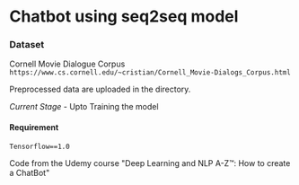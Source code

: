# Chatbot using seq2seq model

### Dataset

Cornell Movie Dialogue Corpus
``https://www.cs.cornell.edu/~cristian/Cornell_Movie-Dialogs_Corpus.html``


Preprocessed data are uploaded in the directory.

*Current Stage* - Upto Training the model

#### Requirement

``Tensorflow==1.0``

Code from the Udemy course "Deep Learning and NLP A-Z™: How to create a ChatBot"

